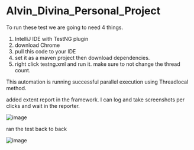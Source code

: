 # Alvin_Divina_Personal_Project

To run these test we are going to need 4 things. 
1. IntelliJ IDE with TestNG plugin
2. download Chrome
3. pull this code to your IDE
4. set it as a maven project then download dependencies.
5. right click testng.xml and run it. make sure to not change the thread count.

This automation is running successful parallel execution using Threadlocal method.

added extent report in the framework. I can log and take screenshots per clicks and wait in the reporter. 


![image](https://user-images.githubusercontent.com/29578497/145095136-872bad43-2c4c-4244-a9d3-32f58b804844.png)


ran the test back to back


![image](https://user-images.githubusercontent.com/29578497/144966016-4a4e84fb-2c84-415b-847e-45503cd4bb6e.png)
